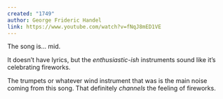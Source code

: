 ```yaml
---
created: "1749"
author: George Frideric Handel
link: https://www.youtube.com/watch?v=fNqJ8mED1VE
---
```


The song is... mid.

It doesn’t have lyrics, but the *enthusiastic-ish* instruments sound like it’s celebrating fireworks.

The trumpets or whatever wind instrument that was is the main noise coming from this song. That definitely *channels* the feeling of fireworks.
